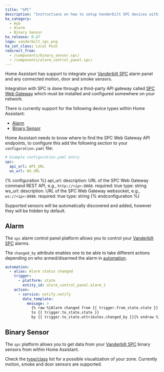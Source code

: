 ```yaml
---
title: "SPC"
description: "Instructions on how to setup Vanderbilt SPC devices within Home Assistant."
ha_category:
  - Hub
  - Alarm
  - Binary Sensor
ha_release: 0.47
logo: vanderbilt_spc.png
ha_iot_class: Local Push
redirect_from:
  - /components/binary_sensor.spc/
  - /components/alarm_control_panel.spc/
---
```


Home Assistant has support to integrate your [Vanderbilt SPC](https://www.spcsupportinfo.com/SPCConnectPro/) alarm panel and any connected motion, door and smoke sensors.

Integration with SPC is done through a third-party API gateway called [SPC Web Gateway](http://www.lundix.se/smarta-losningar/) which must be installed and configured somewhere on your network.

There is currently support for the following device types within Home Assistant:

- [Alarm](#alarm)
- [Binary Sensor](#binary-sensor)

Home Assistant needs to know where to find the SPC Web Gateway API endpoints, to configure this add the following section to your `configuration.yaml` file:

```yaml
# Example configuration.yaml entry
spc:
  api_url: API_URL
  ws_url: WS_URL
```

{% configuration %}
api_url:
  description: URL of the SPC Web Gateway command REST API, e.g., `http://<ip>:8088`.
  required: true
  type: string
ws_url:
  description: URL of the SPC Web Gateway websocket, e.g., `ws://<ip>:8088`.
  required: true
  type: string
{% endconfiguration %}

Supported sensors will be automatically discovered and added, however they will be hidden by default.

## Alarm

The `spc` alarm control panel platform allows you to control your [Vanderbilt SPC](https://www.spcsupportinfo.com/SPCConnectPro/) alarms.

The `changed_by` attribute enables one to be able to take different actions depending on who armed/disarmed the alarm in [automation](/getting-started/automation/).

```yaml
automation:
  - alias: Alarm status changed
    trigger:
      - platform: state
        entity_id: alarm_control_panel.alarm_1
    action:
      - service: notify.notify
        data_template:
          message: >
            {% raw %}Alarm changed from {{ trigger.from_state.state }}
            to {{ trigger.to_state.state }}
            by {{ trigger.to_state.attributes.changed_by }}{% endraw %}
```

## Binary Sensor

The `spc` platform allows you to get data from your [Vanderbilt SPC](https://www.spcsupportinfo.com/SPCConnectPro/) binary sensors from within Home Assistant.

Check the [type/class](/components/binary_sensor/) list for a possible visualization of your zone. Currently motion, smoke and door sensors are supported.
